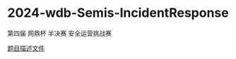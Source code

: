 # 2024-wdb-Semis-IncidentResponse

第四届 网鼎杯 半决赛 安全运营挑战赛

[题目描述文件](./2024%20%E7%BD%91%E9%BC%8E%E6%9D%AF%20%E5%8D%8A%E5%86%B3%E8%B5%9B%20%E5%AE%89%E5%85%A8%E8%BF%90%E8%90%A5%E6%8C%91%E6%88%98%E8%B5%9B%20%E9%A2%98%E7%9B%AE%E6%8F%8F%E8%BF%B0.pdf)
